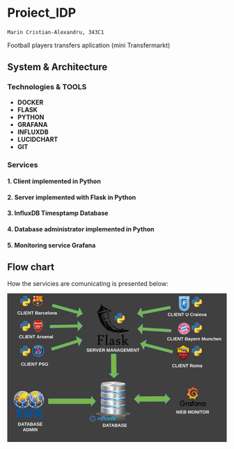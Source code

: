 # Proiect_IDP
    Marin Cristian-Alexandru, 343C1

Football players transfers aplication (mini Transfermarkt)

## System & Architecture

### Technologies & TOOLS

* **DOCKER**
* **FLASK**
* **PYTHON**
* **GRAFANA**
* **INFLUXDB**
* **LUCIDCHART**
* **GIT**

### Services

#### **1. Client implemented in Python**
#### **2. Server implemented with Flask in Python**
#### **3. InfluxDB Timesptamp Database**
#### **4. Database administrator implemented in Python**
#### **5. Monitoring service Grafana**

## Flow chart

How the servicies are comunicating is presented below:

![](https://github.com/marin-cristian-alexandru/Proiect_IDP/blob/master/pictures/IDP%20flowchart.png) 

